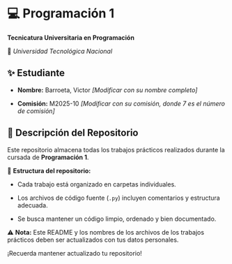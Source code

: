 # 💻 Programación 1  

**Tecnicatura Universitaria en Programación**  

📍 *Universidad Tecnológica Nacional*  

## ✨ Estudiante

- **Nombre:** Barroeta, Victor *[Modificar con su nombre completo]*  

- **Comisión:** M2025-10 *[Modificar con su comisión, donde 7 es el número de comisión]*  

## 📂 Descripción del Repositorio 

Este repositorio almacena todas los trabajos prácticos realizados durante la cursada de **Programación 1**.  

📌 **Estructura del repositorio:**  

- Cada trabajo está organizado en carpetas individuales.  

- Los archivos de código fuente (`.py`) incluyen comentarios y estructura adecuada.

- Se busca mantener un código limpio, ordenado y bien documentado.  

⚠️ **Nota:** Este README y los nombres de los archivos de los trabajos prácticos deben ser actualizados con tus datos personales.

¡Recuerda mantener actualizado tu repositorio!
 
 
